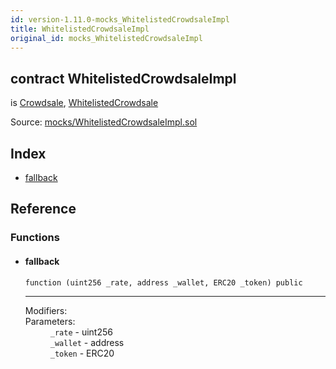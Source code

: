 ```yaml
---
id: version-1.11.0-mocks_WhitelistedCrowdsaleImpl
title: WhitelistedCrowdsaleImpl
original_id: mocks_WhitelistedCrowdsaleImpl
---
```


<div class="contract-doc"><div class="contract"><h2 class="contract-header"><span class="contract-kind">contract</span> WhitelistedCrowdsaleImpl</h2><p class="base-contracts"><span>is</span> <a href="crowdsale_Crowdsale.html">Crowdsale</a><span>, </span><a href="crowdsale_validation_WhitelistedCrowdsale.html">WhitelistedCrowdsale</a></p><div class="source">Source: <a href="https://github.com/OpenZeppelin/zeppelin-solidity/blob/v1.11.0/contracts/mocks/WhitelistedCrowdsaleImpl.sol" target="_blank">mocks/WhitelistedCrowdsaleImpl.sol</a></div></div><div class="index"><h2>Index</h2><ul><li><a href="mocks_WhitelistedCrowdsaleImpl.html#">fallback</a></li></ul></div><div class="reference"><h2>Reference</h2><div class="functions"><h3>Functions</h3><ul><li><div class="item function"><span id="fallback" class="anchor-marker"></span><h4 class="name">fallback</h4><div class="body"><code class="signature">function <strong></strong><span>(uint256 _rate, address _wallet, ERC20 _token) </span><span>public </span></code><hr/><dl><dt><span class="label-modifiers">Modifiers:</span></dt><dd></dd><dt><span class="label-parameters">Parameters:</span></dt><dd><div><code>_rate</code> - uint256</div><div><code>_wallet</code> - address</div><div><code>_token</code> - ERC20</div></dd></dl></div></div></li></ul></div></div></div>
